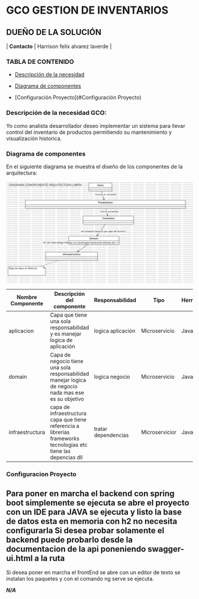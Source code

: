 # **GCO GESTION DE INVENTARIOS**

## **DUEÑO  DE LA SOLUCIÓN**


| **Contacto** | Harrison felix alvarez laverde        |

### **TABLA DE CONTENIDO**

- [Descripción de la necesidad](#descripción-de-la-necesidad)
- [Diagrama de componentes](#diagrama-de-componentes)

- [Configuración Proyecto](#Configuración Proyecto)

### Descripción de la necesidad GCO:

Yo como analista desarrollador deseo implementar un sistema para llevar control del inventario de productos permitiendo su mantenimiento y visualización historica.


### **Diagrama de componentes**

En el siguiente diagrama se muestra el diseño de los componentes de la arquitectura:

![Diseño de Arquitectura](diagrama%20componentes.png)

| **Nombre Componente** | **Descripción del componente**                                                                                   | **Responsabilidad** | **Tipo**      | **Herramienta**     |
|-----------------------|------------------------------------------------------------------------------------------------------------------|---------------------|---------------|---------------------|
| aplicacion            | Capa que tiene una sola responsabilidad y es manejar logica de aplicación                                        | logica aplicación   | Microservicio | Java                |
| domain                | Capa de negocio tiene una sola responsabilidad manejar logica de negocio nada mas ese es su objetivo             | logica negocio      | Microservicio| Java         |
| infraestructura       | capa de infraestructura capa que tiene referencia a librerias frameworks tecnologias etc tiene las depencias dll | tratar dependencias | Microservicior     | Java           |

### **Configuracion Proyecto**

Para poner en marcha el backend con spring boot simplemente se ejecuta se abre el proyecto con un IDE para JAVA se ejecuta y listo la base de datos esta en memoria con h2 no necesita configurarla
Si desea probar solamente el backend puede probarlo desde la documentacion de la api poneniendo swagger-ui.html a la ruta 
----
Si desea poner en marcha el frontEnd se abre con un editor de texto se instalan los paquetes y con el comando ng serve se ejecuta.

_**N/A**_